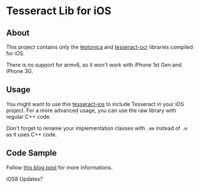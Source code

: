 Tesseract Lib for iOS
=====================


About
-----

This project contains only the [leptonica](http://www.leptonica.com/download.html) and [tesseract-ocr](http://code.google.com/p/tesseract-ocr/) libraries compiled for iOS.

There is no support for armv6, so it won't work with iPhone 1st Gen and iPhone 3G.


Usage
-----

You might want to use this [tesseract-ios](https://github.com/ldiqual/tesseract-ios) to include Tesseract in your iOS project. For a more advanced usage, you can use the raw library with regular C++ code.

Don't forget to rename your implementation classes with `.mm` instead of `.m` as it uses C++ code.


Code Sample
-----------

Follow [this blog post](http://tinsuke.wordpress.com/2011/11/01/how-to-compile-and-use-tesseract-3-01-on-ios-sdk-5/) for more informations.

iOS8 Updates?

